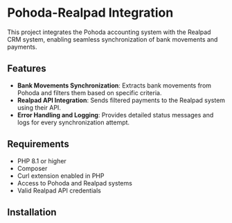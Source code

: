 # Pohoda-Realpad Integration

This project integrates the Pohoda accounting system with the Realpad CRM system, enabling seamless synchronization of bank movements and payments.

## Features

- **Bank Movements Synchronization**: Extracts bank movements from Pohoda and filters them based on specific criteria.
- **Realpad API Integration**: Sends filtered payments to the Realpad system using their API.
- **Error Handling and Logging**: Provides detailed status messages and logs for every synchronization attempt.

## Requirements

- PHP 8.1 or higher
- Composer
- Curl extension enabled in PHP
- Access to Pohoda and Realpad systems
- Valid Realpad API credentials

## Installation
